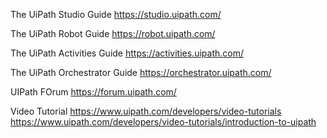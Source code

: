 The UiPath Studio Guide
https://studio.uipath.com/

The UiPath Robot Guide
https://robot.uipath.com/

The UiPath Activities Guide
https://activities.uipath.com/

The UiPath Orchestrator Guide
https://orchestrator.uipath.com/

UIPath FOrum
https://forum.uipath.com/

Video Tutorial
https://www.uipath.com/developers/video-tutorials
https://www.uipath.com/developers/video-tutorials/introduction-to-uipath

